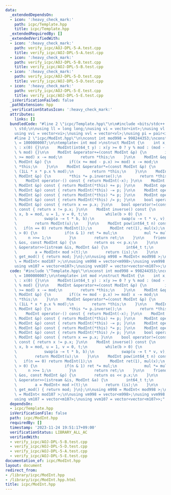 ```yaml
---
data:
  _extendedDependsOn:
  - icon: ':heavy_check_mark:'
    path: icpc/Template.hpp
    title: icpc/Template.hpp
  _extendedRequiredBy: []
  _extendedVerifiedWith:
  - icon: ':heavy_check_mark:'
    path: verify_icpc/AOJ-DPL-5-A.test.cpp
    title: verify_icpc/AOJ-DPL-5-A.test.cpp
  - icon: ':heavy_check_mark:'
    path: verify_icpc/AOJ-DPL-5-B.test.cpp
    title: verify_icpc/AOJ-DPL-5-B.test.cpp
  - icon: ':heavy_check_mark:'
    path: verify_icpc/AOJ-DPL-5-D.test.cpp
    title: verify_icpc/AOJ-DPL-5-D.test.cpp
  - icon: ':heavy_check_mark:'
    path: verify_icpc/AOJ-DPL-5-E.test.cpp
    title: verify_icpc/AOJ-DPL-5-E.test.cpp
  _isVerificationFailed: false
  _pathExtension: hpp
  _verificationStatusIcon: ':heavy_check_mark:'
  attributes:
    links: []
  bundledCode: "#line 2 \"icpc/Template.hpp\"\n\n#include <bits/stdc++.h>\nusing namespace\
    \ std;\n\nusing ll = long long;\nusing vi = vector<int>;\nusing vl = vector<ll>;\n\
    using vvi = vector<vi>;\nusing vvl = vector<vl>;\nusing pi = pair<int, int>;\n\
    #line 2 \"icpc/ModInt.hpp\"\n\nconst int mod998 = 998244353;\nconst int mod107\
    \ = 1000000007;\n\ntemplate< int mod >\nstruct ModInt {\n    int x;\n\n    ModInt()\
    \ : x(0) {}\n\n    ModInt(int64_t y) : x(y >= 0 ? y % mod : (mod - (-y) % mod)\
    \ % mod) {}\n\n    ModInt &operator+=(const ModInt &p) {\n        if((x += p.x)\
    \ >= mod) x -= mod;\n        return *this;\n    }\n\n    ModInt &operator-=(const\
    \ ModInt &p) {\n        if((x += mod - p.x) >= mod) x -= mod;\n        return\
    \ *this;\n    }\n\n    ModInt &operator*=(const ModInt &p) {\n        x = (int)\
    \ (1LL * x * p.x % mod);\n        return *this;\n    }\n\n    ModInt &operator/=(const\
    \ ModInt &p) {\n        *this *= p.inverse();\n        return *this;\n    }\n\n\
    \    ModInt operator-() const { return ModInt(-x); }\n\n    ModInt operator+(const\
    \ ModInt &p) const { return ModInt(*this) += p; }\n\n    ModInt operator-(const\
    \ ModInt &p) const { return ModInt(*this) -= p; }\n\n    ModInt operator*(const\
    \ ModInt &p) const { return ModInt(*this) *= p; }\n\n    ModInt operator/(const\
    \ ModInt &p) const { return ModInt(*this) /= p; }\n\n    bool operator==(const\
    \ ModInt &p) const { return x == p.x; }\n\n    bool operator!=(const ModInt &p)\
    \ const { return x != p.x; }\n\n    ModInt inverse() const {\n        int a =\
    \ x, b = mod, u = 1, v = 0, t;\n        while(b > 0) {\n            t = a / b;\n\
    \            swap(a -= t * b, b);\n            swap(u -= t * v, v);\n        }\n\
    \        return ModInt(u);\n    }\n\n    ModInt pow(int64_t n) const {\n     \
    \   if(n == 0) return ModInt(1);\n        ModInt ret(1), mul(x);\n        while(n\
    \ > 0) {\n            if(n & 1) ret *= mul;\n            mul *= mul;\n       \
    \     n >>= 1;\n        }\n        return ret;\n    }\n\n    friend ostream &operator<<(ostream\
    \ &os, const ModInt &p) {\n        return os << p.x;\n    }\n\n    friend istream\
    \ &operator>>(istream &is, ModInt &a) {\n        int64_t t;\n        is >> t;\n\
    \        a = ModInt< mod >(t);\n        return (is);\n    }\n\n    static int\
    \ get_mod() { return mod; }\n};\n\nusing m998 = ModInt< mod998 >;\nusing m107\
    \ = ModInt< mod107 >;\n\nusing vm998 = vector<m998>;\nusing vvm998 = vector<vector<m998>>;\n\
    using vm107 = vector<m107>;\nusing vvm107 = vector<vector<m107>>;\n"
  code: "#include \"Template.hpp\"\n\nconst int mod998 = 998244353;\nconst int mod107\
    \ = 1000000007;\n\ntemplate< int mod >\nstruct ModInt {\n    int x;\n\n    ModInt()\
    \ : x(0) {}\n\n    ModInt(int64_t y) : x(y >= 0 ? y % mod : (mod - (-y) % mod)\
    \ % mod) {}\n\n    ModInt &operator+=(const ModInt &p) {\n        if((x += p.x)\
    \ >= mod) x -= mod;\n        return *this;\n    }\n\n    ModInt &operator-=(const\
    \ ModInt &p) {\n        if((x += mod - p.x) >= mod) x -= mod;\n        return\
    \ *this;\n    }\n\n    ModInt &operator*=(const ModInt &p) {\n        x = (int)\
    \ (1LL * x * p.x % mod);\n        return *this;\n    }\n\n    ModInt &operator/=(const\
    \ ModInt &p) {\n        *this *= p.inverse();\n        return *this;\n    }\n\n\
    \    ModInt operator-() const { return ModInt(-x); }\n\n    ModInt operator+(const\
    \ ModInt &p) const { return ModInt(*this) += p; }\n\n    ModInt operator-(const\
    \ ModInt &p) const { return ModInt(*this) -= p; }\n\n    ModInt operator*(const\
    \ ModInt &p) const { return ModInt(*this) *= p; }\n\n    ModInt operator/(const\
    \ ModInt &p) const { return ModInt(*this) /= p; }\n\n    bool operator==(const\
    \ ModInt &p) const { return x == p.x; }\n\n    bool operator!=(const ModInt &p)\
    \ const { return x != p.x; }\n\n    ModInt inverse() const {\n        int a =\
    \ x, b = mod, u = 1, v = 0, t;\n        while(b > 0) {\n            t = a / b;\n\
    \            swap(a -= t * b, b);\n            swap(u -= t * v, v);\n        }\n\
    \        return ModInt(u);\n    }\n\n    ModInt pow(int64_t n) const {\n     \
    \   if(n == 0) return ModInt(1);\n        ModInt ret(1), mul(x);\n        while(n\
    \ > 0) {\n            if(n & 1) ret *= mul;\n            mul *= mul;\n       \
    \     n >>= 1;\n        }\n        return ret;\n    }\n\n    friend ostream &operator<<(ostream\
    \ &os, const ModInt &p) {\n        return os << p.x;\n    }\n\n    friend istream\
    \ &operator>>(istream &is, ModInt &a) {\n        int64_t t;\n        is >> t;\n\
    \        a = ModInt< mod >(t);\n        return (is);\n    }\n\n    static int\
    \ get_mod() { return mod; }\n};\n\nusing m998 = ModInt< mod998 >;\nusing m107\
    \ = ModInt< mod107 >;\n\nusing vm998 = vector<m998>;\nusing vvm998 = vector<vector<m998>>;\n\
    using vm107 = vector<m107>;\nusing vvm107 = vector<vector<m107>>;"
  dependsOn:
  - icpc/Template.hpp
  isVerificationFile: false
  path: icpc/ModInt.hpp
  requiredBy: []
  timestamp: '2023-11-24 19:51:17+09:00'
  verificationStatus: LIBRARY_ALL_AC
  verifiedWith:
  - verify_icpc/AOJ-DPL-5-B.test.cpp
  - verify_icpc/AOJ-DPL-5-D.test.cpp
  - verify_icpc/AOJ-DPL-5-A.test.cpp
  - verify_icpc/AOJ-DPL-5-E.test.cpp
documentation_of: icpc/ModInt.hpp
layout: document
redirect_from:
- /library/icpc/ModInt.hpp
- /library/icpc/ModInt.hpp.html
title: icpc/ModInt.hpp
---
```

